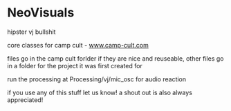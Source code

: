 # NeoVisuals
hipster vj bullshit

core classes for camp cult - www.camp-cult.com

files go in the camp cult forlder if they are nice and reuseable, other files go in a folder for the project it was first created for

run the processing at Processing/vj/mic_osc for audio reaction

if you use any of this stuff let us know! a shout out is also always appreciated!